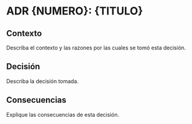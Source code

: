 # ADR {NUMERO}: {TITULO}

## Contexto
Describa el contexto y las razones por las cuales se tomó esta decisión.

## Decisión
Describa la decisión tomada.

## Consecuencias
Explique las consecuencias de esta decisión.
